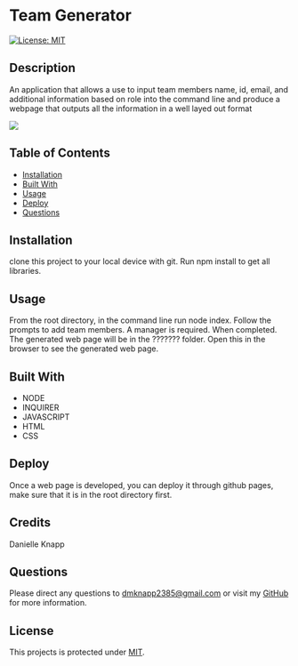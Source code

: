 # Team Generator

[![License: MIT](https://img.shields.io/badge/License-MIT-yellow.svg)](https://opensource.org/licenses/MIT)



## Description
An application that allows a use to input team members name, id, email, and additional information based on role into the command line and produce a webpage that outputs all the information in a well layed out format

    
![](/images/image.png)
  


## Table of Contents

* [Installation](#installation)
* [Built With](#built-with)
* [Usage](#usage)
* [Deploy](#deploy)
* [Questions](#questions)

## Installation
clone this project to your local device with git. Run npm install to get all libraries. 
    
## Usage
From the root directory, in the command line run node index. Follow the prompts to add team members. A manager is required. When completed. The generated web page will be in the ??????? folder. Open this in the browser to see the generated web page.
  
## Built With

* NODE
* INQUIRER
* JAVASCRIPT
* HTML
* CSS
    
## Deploy

Once a web page is developed, you can deploy it through github pages, make sure that it is in the root directory first.
  
## Credits
Danielle Knapp

## Questions
Please direct any questions to dmknapp2385@gmail.com or visit my [GitHub](https://wwww.github.com/dmknapp2385) for more information. 

## License
This projects is protected under [MIT](license.txt).
